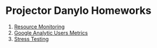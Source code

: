 # Projector Danylo Homeworks

1. [Resource Monitoring](https://github.com/Soures888/prjct_homeworks/tree/main/resource_monitoring)
2. [Google Analytic Users Metrics](https://github.com/Soures888/prjct_homeworks/tree/main/google_analytics)
3. [Stress Testing](https://github.com/Soures888/prjct_homeworks/tree/main/stress_testing)